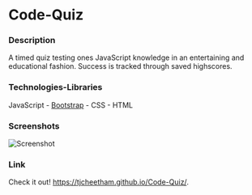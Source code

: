# Code-Quiz

### Description
A timed quiz testing ones JavaScript knowledge in an entertaining and educational fashion. Success is tracked through saved highscores.

### Technologies-Libraries
JavaScript - [Bootstrap](https://getbootstrap.com/) - CSS - HTML

### Screenshots

![Screenshot](images/2019-10-24.png)

### Link
Check it out!
https://tjcheetham.github.io/Code-Quiz/.
